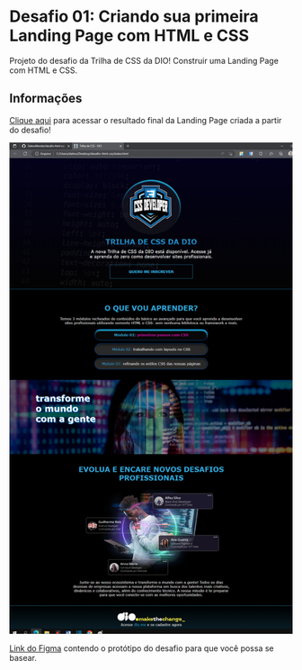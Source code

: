 # Desafio 01: Criando sua primeira Landing Page com HTML e CSS

Projeto do desafio da Trilha de CSS da DIO! Construir uma Landing Page com HTML e CSS.

## Informações

[Clique aqui](https://micheleambrosio.github.io/dio-trilha-css-desafio-01/) para acessar o resultado final da Landing Page criada a partir do desafio!

![image](https://github.com/DalmoMendes/desafio-html-css/blob/master/desafio-trilha-html-css-dalmosmendes.png)

[Link do Figma](https://www.figma.com/file/3PiokoJj9IhGDnNiWAJbz7/DIO---Desafio-01?node-id=2%3A6) contendo o protótipo do desafio para
que você possa se basear.
